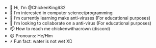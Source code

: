 - 👋 Hi, I’m @ChickenKing632
- 👀 I’m interested in computer science/programming
- 🌱 I’m currently learning make anti-viruses (For educational purposes)
- 💞️ I’m looking to collaborate on a anti-virus (For educational purposes)
- 📫 How to reach me chickenwithacrown (discord)
- 😄 Pronouns: He/Him
- ⚡ Fun fact: water is not wet XD

<!---
ChickenKing632/ChickenKing632 is a ✨ special ✨ repository because its `README.md` (this file) appears on your GitHub profile.
You can click the Preview link to take a look at your changes.
--->
